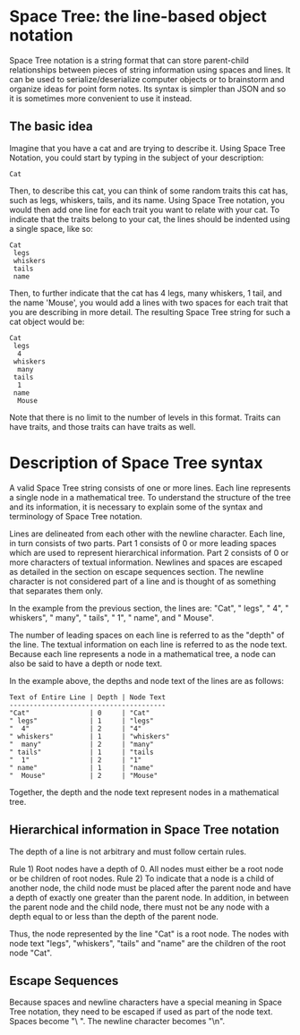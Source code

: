 # Space Tree: the line-based object notation

Space Tree notation is a string format that can store parent-child relationships between pieces of string information using spaces and lines. It can be used to serialize/deserialize computer objects or to brainstorm and organize ideas for point form notes. Its syntax is simpler than JSON and so it is sometimes more convenient to use it instead.

## The basic idea

Imagine that you have a cat and are trying to describe it. Using Space Tree Notation, you could start by typing in the subject of your description:
```
Cat
```
Then, to describe this cat, you can think of some random traits this cat has, such as legs, whiskers, tails, and its name. Using Space Tree notation, you would then add one line for each trait you want to relate with your cat. To indicate that the traits belong to your cat, the lines should be indented using a single space, like so:

```
Cat
 legs
 whiskers
 tails
 name
```

Then, to further indicate that the cat has 4 legs, many whiskers, 1 tail, and the name 'Mouse', you would add a lines with two spaces for each trait that you are describing in more detail. The resulting Space Tree string for such a cat object would be:

```
Cat
 legs
  4
 whiskers
  many
 tails
  1
 name
  Mouse
```

Note that there is no limit to the number of levels in this format. Traits can have traits, and those traits can have traits as well.

# Description of Space Tree syntax

A valid Space Tree string consists of one or more lines. Each line represents a single node in a mathematical tree. To understand the structure of the tree and its information, it is necessary to explain some of the syntax and terminology of Space Tree notation.

Lines are delineated from each other with the newline character. Each line, in turn consists of two parts. Part 1 consists of 0 or more leading spaces which are used to represent hierarchical information. Part 2 consists of 0 or more characters of textual information. Newlines and spaces are escaped as detailed in the section on escape sequences section. The newline character is not considered part of a line and is thought of as something that separates them only.

In the example from the previous section, the lines are: "Cat", " legs", "  4", " whiskers", "  many", " tails", " 1", " name", and "  Mouse".

The number of leading spaces on each line is referred to as the "depth" of the line. The textual information on each line is referred to as the node text. Because each line represents a node in a mathematical tree, a node can also be said to have a depth or node text.

In the example above, the depths and node text of the lines are as follows:

```
Text of Entire Line | Depth | Node Text
---------------------------------------
"Cat"               | 0     | "Cat"
" legs"             | 1     | "legs"
"  4"               | 2     | "4"
" whiskers"         | 1     | "whiskers"
"  many"            | 2     | "many"
" tails"            | 1     | "tails
"  1"               | 2     | "1"
" name"             | 1     | "name"
"  Mouse"           | 2     | "Mouse"
```
Together, the depth and the node text represent nodes in a mathematical tree.

## Hierarchical information in Space Tree notation
The depth of a line is not arbitrary and must follow certain rules.

Rule 1) Root nodes have a depth of 0. All nodes must either be a root node or be children of root nodes.
Rule 2) To indicate that a node is a child of another node, the child node must be placed after the parent node and have a depth of exactly one greater than the parent node. In addition, in between the parent node and the child node, there must not be any node with a depth equal to or less than the depth of the parent node.

Thus, the node represented by the line "Cat" is a root node. The nodes with node text "legs", "whiskers", "tails" and "name" are the children of the root node "Cat".

## Escape Sequences
Because spaces and newline characters have a special meaning in Space Tree notation, they need to be escaped if used as part of the node text. Spaces become "\ ". The newline character becomes "\n".

